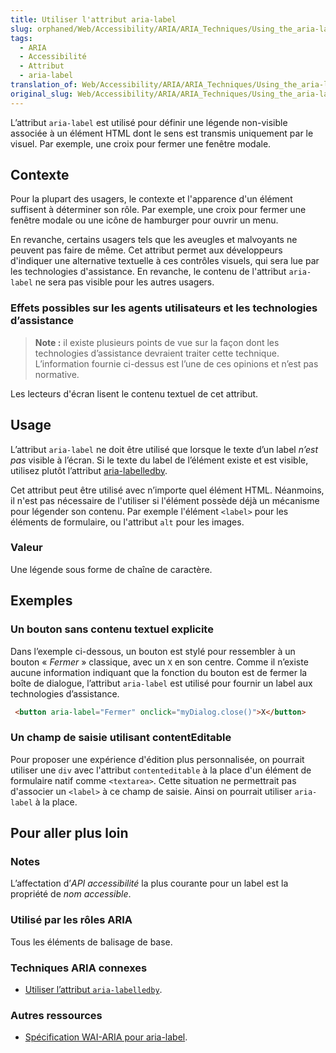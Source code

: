 ```yaml
---
title: Utiliser l'attribut aria-label
slug: orphaned/Web/Accessibility/ARIA/ARIA_Techniques/Using_the_aria-label_attribute
tags:
  - ARIA
  - Accessibilité
  - Attribut
  - aria-label
translation_of: Web/Accessibility/ARIA/ARIA_Techniques/Using_the_aria-label_attribute
original_slug: Web/Accessibility/ARIA/ARIA_Techniques/Using_the_aria-label_attribute
---
```


L’attribut `aria-label` est utilisé pour définir une légende non-visible associée à un élément HTML dont le sens est transmis uniquement par le visuel. Par exemple, une croix pour fermer une fenêtre modale.

## Contexte

Pour la plupart des usagers, le contexte et l'apparence d'un élément suffisent à déterminer son rôle. Par exemple, une croix pour fermer une fenêtre modale ou une icône de hamburger pour ouvrir un menu.

En revanche, certains usagers tels que les aveugles et malvoyants ne peuvent pas faire de même. Cet attribut permet aux développeurs d'indiquer une alternative textuelle à ces contrôles visuels, qui sera lue par les technologies d'assistance. En revanche, le contenu de l'attribut `aria-label` ne sera pas visible pour les autres usagers.

### Effets possibles sur les agents utilisateurs et les technologies d’assistance

> **Note :** il existe plusieurs points de vue sur la façon dont les technologies d’assistance devraient traiter cette technique. L’information fournie ci-dessus est l’une de ces opinions et n’est pas normative.

Les lecteurs d'écran lisent le contenu textuel de cet attribut.

## Usage

L’attribut `aria-label` ne doit être utilisé que lorsque le texte d’un label _n’est pas_ visible à l’écran. Si le texte du label de l’élément existe et est visible, utilisez plutôt l’attribut [aria-labelledby](/fr/Accessibilité/ARIA/Techniques_ARIA/Utiliser_l_attribut_aria-labelledby).

Cet attribut peut être utilisé avec n’importe quel élément HTML. Néanmoins, il n'est pas nécessaire de l'utiliser si l'élément possède déjà un mécanisme pour légender son contenu. Par exemple l'élément `<label>` pour les éléments de formulaire, ou l'attribut `alt` pour les images.

### Valeur

Une légende sous forme de chaîne de caractère.

## Exemples

### Un bouton sans contenu textuel explicite

Dans l’exemple ci-dessous, un bouton est stylé pour ressembler à un bouton «&nbsp;*Fermer*&nbsp;» classique, avec un `X` en son centre. Comme il n’existe aucune information indiquant que la fonction du bouton est de fermer la boîte de dialogue, l’attribut `aria-label` est utilisé pour fournir un label aux technologies d’assistance.

```html
 <button aria-label="Fermer" onclick="myDialog.close()">X</button>
```

### Un champ de saisie utilisant contentEditable

Pour proposer une expérience d'édition plus personnalisée, on pourrait utiliser une `div` avec l'attribut `contenteditable` à la place d'un élément de formulaire natif comme `<textarea>`. Cette situation ne permettrait pas d'associer un `<label>` à ce champ de saisie. Ainsi on pourrait utiliser `aria-label` à la place.

## Pour aller plus loin

### Notes

L’affectation d’_API accessibilité_ la plus courante pour un label est la propriété de _nom accessible_.

### Utilisé par les rôles ARIA

Tous les éléments de balisage de base.

### Techniques ARIA connexes

- [Utiliser l’attribut `aria-labelledby`](/fr/Accessibilité/ARIA/Techniques_ARIA/Utiliser_l_attribut_aria-labelledby).

### Autres ressources

- [Spécification WAI-ARIA pour aria-label](https://www.w3.org/TR/wai-aria/#aria-label).
